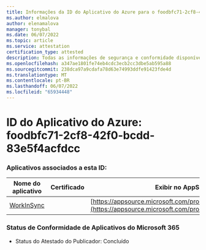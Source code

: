 ```yaml
---
title: Informações da ID do Aplicativo do Azure para o foodbfc71-2cf8-42f0-bcdd-83e5f4acfdcc
ms.author: elmalova
author: elenamalova
manager: tonybal
ms.date: 06/07/2022
ms.topic: article
ms.service: attestation
certification_type: attested
description: Todas as informações de segurança e conformidade disponíveis para o foodbfc71-2cf8-42f0-bcdd-83e5f4acfdcc.
ms.openlocfilehash: a347ae1801fe74eb4cdc3ecb2cc3dbe5ab595a88
ms.sourcegitcommit: 238dca97a9cdafa78d63e74993ddfe91423fde4d
ms.translationtype: MT
ms.contentlocale: pt-BR
ms.lasthandoff: 06/07/2022
ms.locfileid: "65934448"
---
```

# <a name="azure-app-id-fdabfc71-2cf8-42f0-bcdd-83e5f4acfdcc"></a>ID do Aplicativo do Azure: foodbfc71-2cf8-42f0-bcdd-83e5f4acfdcc


### <a name="apps-associated-with-this-id"></a>Aplicativos associados a esta ID:
| **Nome do aplicativo** | **Certificado** | **Exibir no AppSource** |
|--------------|---------------|-----------------------|
| [WorkInSync](../forward/WA200002974.md) |  | [https://appsource.microsoft.com/product/office/WA200002974](https://appsource.microsoft.com/product/office/WA200002974) |

### <a name="microsoft-365-app-compliance-status"></a>Status de Conformidade de Aplicativos do Microsoft 365
- Status do Atestado do Publicador: Concluído
